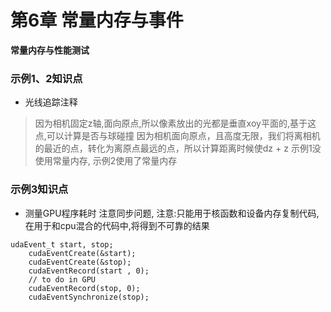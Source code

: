 # 第6章 常量内存与事件
**常量内存与性能测试**
### 示例1、2知识点

* 光线追踪注释
> 因为相机固定z轴,面向原点,所以像素放出的光都是垂直xoy平面的,基于这点,可以计算是否与球碰撞
> 因为相机面向原点，且高度无限，我们将离相机的最近的点，转化为离原点最远的点，所以计算距离时候使dz + z
> 示例1没使用常量内存, 示例2使用了常量内存

### 示例3知识点 
* 测量GPU程序耗时 注意同步问题, 注意:只能用于核函数和设备内存复制代码,在用于和cpu混合的代码中,将得到不可靠的结果    
```
udaEvent_t start, stop;
    cudaEventCreate(&start);
    cudaEventCreate(&stop);
    cudaEventRecord(start , 0);
    // to do in GPU
    cudaEventRecord(stop, 0);
    cudaEventSynchronize(stop);
```    

